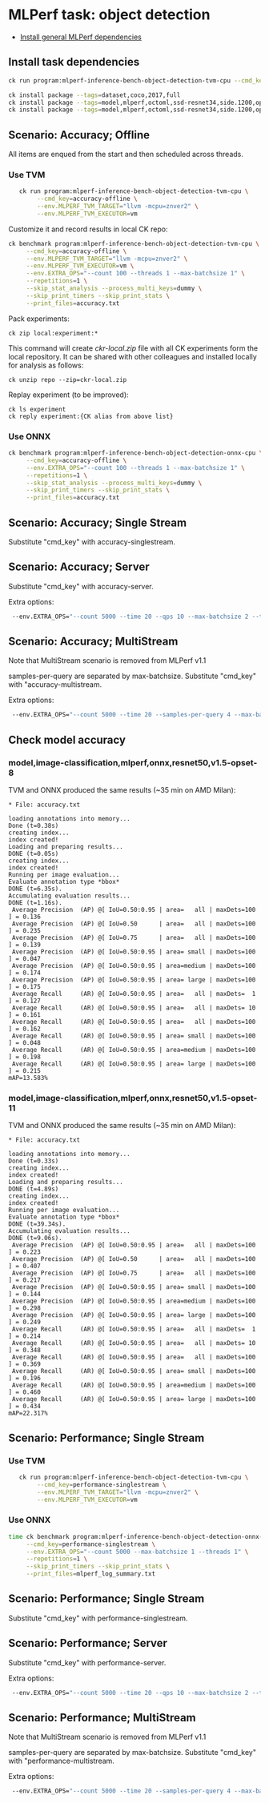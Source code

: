 # MLPerf task: object detection

* [Install general MLPerf dependencies](README.md)

## Install task dependencies

```bash
ck run program:mlperf-inference-bench-object-detection-tvm-cpu --cmd_key=install-python-requirements

ck install package --tags=dataset,coco,2017,full
ck install package --tags=model,mlperf,octoml,ssd-resnet34,side.1200,opset-8
ck install package --tags=model,mlperf,octoml,ssd-resnet34,side.1200,opset-11
```


## Scenario: Accuracy; Offline

All items are enqued from the start and then scheduled across threads.

### Use TVM

```bash
   ck run program:mlperf-inference-bench-object-detection-tvm-cpu \
        --cmd_key=accuracy-offline \
        --env.MLPERF_TVM_TARGET="llvm -mcpu=znver2" \
        --env.MLPERF_TVM_EXECUTOR=vm
```

Customize it and record results in local CK repo:
```bash
ck benchmark program:mlperf-inference-bench-object-detection-tvm-cpu \
     --cmd_key=accuracy-offline \
     --env.MLPERF_TVM_TARGET="llvm -mcpu=znver2" \
     --env.MLPERF_TVM_EXECUTOR=vm \
     --env.EXTRA_OPS="--count 100 --threads 1 --max-batchsize 1" \
     --repetitions=1 \
     --skip_stat_analysis --process_multi_keys=dummy \
     --skip_print_timers --skip_print_stats \
     --print_files=accuracy.txt
```


Pack experiments:
```
ck zip local:experiment:*
```

This command will create *ckr-local.zip* file with all CK experiments form the local repository.
It can be shared with other colleagues and installed locally for analysis as follows:
```
ck unzip repo --zip=ckr-local.zip
```

Replay experiment (to be improved):
```
ck ls experiment
ck reply experiment:{CK alias from above list}
```



### Use ONNX

```bash
ck benchmark program:mlperf-inference-bench-object-detection-onnx-cpu \
     --cmd_key=accuracy-offline \
     --env.EXTRA_OPS="--count 100 --threads 1 --max-batchsize 1" \
     --repetitions=1 \
     --skip_stat_analysis --process_multi_keys=dummy \
     --skip_print_timers --skip_print_stats \
     --print_files=accuracy.txt
```



## Scenario: Accuracy; Single Stream

Substitute "cmd_key" with accuracy-singlestream.

## Scenario: Accuracy; Server

Substitute "cmd_key" with accuracy-server.

Extra options:
```bash
 --env.EXTRA_OPS="--count 5000 --time 20 --qps 10 --max-batchsize 2 --threads 4" \
```


## Scenario: Accuracy; MultiStream

Note that MultiStream scenario is removed from MLPerf v1.1

samples-per-query are separated by max-batchsize.
                          Substitute "cmd_key" with "accuracy-multistream.

Extra options:
```bash
 --env.EXTRA_OPS="--count 5000 --time 20 --samples-per-query 4 --max-batchsize 2 --threads 8" \
```







## Check model accuracy

### model,image-classification,mlperf,onnx,resnet50,v1.5-opset-8

TVM and ONNX produced the same results (~35 min on AMD Milan):

```
* File: accuracy.txt

loading annotations into memory...
Done (t=0.38s)
creating index...
index created!
Loading and preparing results...
DONE (t=0.05s)
creating index...
index created!
Running per image evaluation...
Evaluate annotation type *bbox*
DONE (t=6.35s).
Accumulating evaluation results...
DONE (t=1.16s).
 Average Precision  (AP) @[ IoU=0.50:0.95 | area=   all | maxDets=100 ] = 0.136
 Average Precision  (AP) @[ IoU=0.50      | area=   all | maxDets=100 ] = 0.235
 Average Precision  (AP) @[ IoU=0.75      | area=   all | maxDets=100 ] = 0.139
 Average Precision  (AP) @[ IoU=0.50:0.95 | area= small | maxDets=100 ] = 0.047
 Average Precision  (AP) @[ IoU=0.50:0.95 | area=medium | maxDets=100 ] = 0.174
 Average Precision  (AP) @[ IoU=0.50:0.95 | area= large | maxDets=100 ] = 0.175
 Average Recall     (AR) @[ IoU=0.50:0.95 | area=   all | maxDets=  1 ] = 0.127
 Average Recall     (AR) @[ IoU=0.50:0.95 | area=   all | maxDets= 10 ] = 0.161
 Average Recall     (AR) @[ IoU=0.50:0.95 | area=   all | maxDets=100 ] = 0.162
 Average Recall     (AR) @[ IoU=0.50:0.95 | area= small | maxDets=100 ] = 0.048
 Average Recall     (AR) @[ IoU=0.50:0.95 | area=medium | maxDets=100 ] = 0.198
 Average Recall     (AR) @[ IoU=0.50:0.95 | area= large | maxDets=100 ] = 0.215
mAP=13.583%
```

### model,image-classification,mlperf,onnx,resnet50,v1.5-opset-11

TVM and ONNX produced the same results (~35 min on AMD Milan):

```
* File: accuracy.txt

loading annotations into memory...
Done (t=0.33s)
creating index...
index created!
Loading and preparing results...
DONE (t=4.89s)
creating index...
index created!
Running per image evaluation...
Evaluate annotation type *bbox*
DONE (t=39.34s).
Accumulating evaluation results...
DONE (t=9.06s).
 Average Precision  (AP) @[ IoU=0.50:0.95 | area=   all | maxDets=100 ] = 0.223
 Average Precision  (AP) @[ IoU=0.50      | area=   all | maxDets=100 ] = 0.407
 Average Precision  (AP) @[ IoU=0.75      | area=   all | maxDets=100 ] = 0.217
 Average Precision  (AP) @[ IoU=0.50:0.95 | area= small | maxDets=100 ] = 0.144
 Average Precision  (AP) @[ IoU=0.50:0.95 | area=medium | maxDets=100 ] = 0.298
 Average Precision  (AP) @[ IoU=0.50:0.95 | area= large | maxDets=100 ] = 0.249
 Average Recall     (AR) @[ IoU=0.50:0.95 | area=   all | maxDets=  1 ] = 0.214
 Average Recall     (AR) @[ IoU=0.50:0.95 | area=   all | maxDets= 10 ] = 0.348
 Average Recall     (AR) @[ IoU=0.50:0.95 | area=   all | maxDets=100 ] = 0.369
 Average Recall     (AR) @[ IoU=0.50:0.95 | area= small | maxDets=100 ] = 0.196
 Average Recall     (AR) @[ IoU=0.50:0.95 | area=medium | maxDets=100 ] = 0.460
 Average Recall     (AR) @[ IoU=0.50:0.95 | area= large | maxDets=100 ] = 0.434
mAP=22.317%
```




## Scenario: Performance; Single Stream

### Use TVM

```bash
   ck run program:mlperf-inference-bench-object-detection-tvm-cpu \
        --cmd_key=performance-singlestream \
        --env.MLPERF_TVM_TARGET="llvm -mcpu=znver2" \
        --env.MLPERF_TVM_EXECUTOR=vm
```


### Use ONNX

```bash
time ck benchmark program:mlperf-inference-bench-object-detection-onnx-cpu \
     --cmd_key=performance-singlestream \
     --env.EXTRA_OPS="--count 5000 --max-batchsize 1 --threads 1" \
     --repetitions=1 \
     --skip_print_timers --skip_print_stats \
     --print_files=mlperf_log_summary.txt
```



## Scenario: Performance; Single Stream

Substitute "cmd_key" with performance-singlestream.

## Scenario: Performance; Server

Substitute "cmd_key" with performance-server.

Extra options:
```bash
 --env.EXTRA_OPS="--count 5000 --time 20 --qps 10 --max-batchsize 2 --threads 4" \
```


## Scenario: Performance; MultiStream

Note that MultiStream scenario is removed from MLPerf v1.1

samples-per-query are separated by max-batchsize.
                          Substitute "cmd_key" with "performance-multistream.

Extra options:
```bash
 --env.EXTRA_OPS="--count 5000 --time 20 --samples-per-query 4 --max-batchsize 2 --threads 8" \
```



